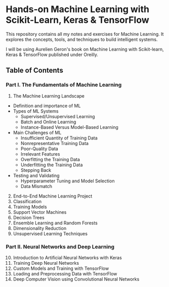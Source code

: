 # Hands-on Machine Learning with Scikit-Learn, Keras & TensorFlow

This repository contains all my notes and exercises for Machine Learning. It explores the concepts, tools, and techniques to build intelligent systems.

I will be using Aurelien Geron's book on Machine Learning with Scikit-learn, Keras & TensorFlow published under Oreilly. 

## Table of Contents

### Part I. The Fundamentals of Machine Learning

1. The Machine Learning Landscape
  - Definition and importance of ML
  - Types of ML Systems
    - Supervised/Unsupervised Learning
    - Batch and Online Learning
    - Instance-Based Versus Model-Based Learning
  - Main Challenges of ML
    - Insufficient Quantity of Training Data
    - Nonrepresentative Training Data
    - Poor-Quality Data
    - Irrelevant Features
    - Overfitting the Training Data
    - Underfitting the Training Data
    - Stepping Back
  - Testing and Validating
    - Hyperparameter Tuning and Model Selection
    - Data Mismatch
2. End-to-End Machine Learning Project
3. Classification
4. Training Models
5. Support Vector Machines
6. Decision Trees
7. Ensemble Learning and Random Forests
8. Dimensionality Reduction
9. Unsupervised Learning Techniques

### Part II. Neural Networks and Deep Learning
10. Introduction to Artificial Neural Networks with Keras
11. Training Deep Neural Networks
12. Custom Models and Training with TensorFlow
13. Loading and Preprocessing Data with TensorFlow
14. Deep Computer Vision using Convolutional Neural Networks
  